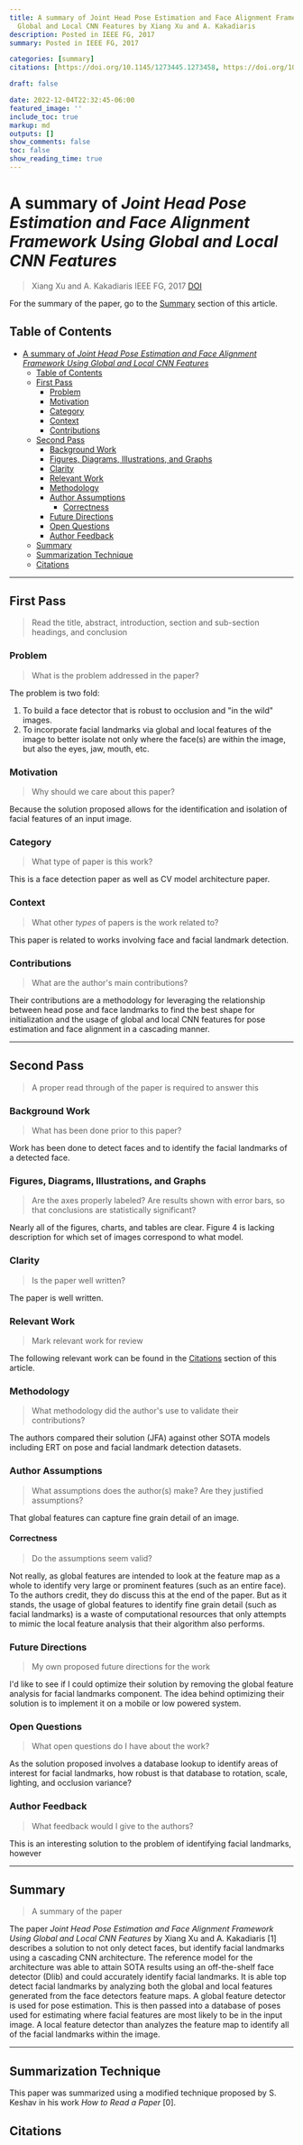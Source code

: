 ```yaml
---
title: A summary of Joint Head Pose Estimation and Face Alignment Framework Using
  Global and Local CNN Features by Xiang Xu and A. Kakadiaris
description: Posted in IEEE FG, 2017
summary: Posted in IEEE FG, 2017

categories: [summary]
citations: [https://doi.org/10.1145/1273445.1273458, https://doi.org/10.1109/FG.2017.81]

draft: false

date: 2022-12-04T22:32:45-06:00
featured_image: ''
include_toc: true
markup: md
outputs: []
show_comments: false
toc: false
show_reading_time: true
---
```


# A summary of *Joint Head Pose Estimation and Face Alignment Framework Using Global and Local CNN Features*

> Xiang Xu and A. Kakadiaris IEEE FG, 2017
> [DOI](https://doi.org/10.1109/FG.2017.81)

For the summary of the paper, go to the [Summary](#summary) section of this
article.

## Table of Contents

- [A summary of *Joint Head Pose Estimation and Face Alignment Framework Using Global and Local CNN Features*](#a-summary-of-joint-head-pose-estimation-and-face-alignment-framework-using-global-and-local-cnn-features)
  - [Table of Contents](#table-of-contents)
  - [First Pass](#first-pass)
    - [Problem](#problem)
    - [Motivation](#motivation)
    - [Category](#category)
    - [Context](#context)
    - [Contributions](#contributions)
  - [Second Pass](#second-pass)
    - [Background Work](#background-work)
    - [Figures, Diagrams, Illustrations, and Graphs](#figures-diagrams-illustrations-and-graphs)
    - [Clarity](#clarity)
    - [Relevant Work](#relevant-work)
    - [Methodology](#methodology)
    - [Author Assumptions](#author-assumptions)
      - [Correctness](#correctness)
    - [Future Directions](#future-directions)
    - [Open Questions](#open-questions)
    - [Author Feedback](#author-feedback)
  - [Summary](#summary)
  - [Summarization Technique](#summarization-technique)
  - [Citations](#citations)

______________________________________________________________________

## First Pass

> Read the title, abstract, introduction, section and sub-section headings, and
> conclusion

### Problem

> What is the problem addressed in the paper?

The problem is two fold:

1. To build a face detector that is robust to occlusion and "in the wild"
   images.
2. To incorporate facial landmarks via global and local features of the image to
   better isolate not only where the face(s) are within the image, but also the
   eyes, jaw, mouth, etc.

### Motivation

> Why should we care about this paper?

Because the solution proposed allows for the identification and isolation of
facial features of an input image.

### Category

> What type of paper is this work?

This is a face detection paper as well as CV model architecture paper.

### Context

> What other *types* of papers is the work related to?

This paper is related to works involving face and facial landmark detection.

### Contributions

> What are the author's main contributions?

Their contributions are a methodology for leveraging the relationship between
head pose and face landmarks to find the best shape for initialization and the
usage of global and local CNN features for pose estimation and face alignment in
a cascading manner.

______________________________________________________________________

## Second Pass

> A proper read through of the paper is required to answer this

### Background Work

> What has been done prior to this paper?

Work has been done to detect faces and to identify the facial landmarks of a
detected face.

### Figures, Diagrams, Illustrations, and Graphs

> Are the axes properly labeled? Are results shown with error bars, so that
> conclusions are statistically significant?

Nearly all of the figures, charts, and tables are clear. Figure 4 is lacking
description for which set of images correspond to what model.

### Clarity

> Is the paper well written?

The paper is well written.

### Relevant Work

> Mark relevant work for review

The following relevant work can be found in the [Citations](#citations) section
of this article.

### Methodology

> What methodology did the author's use to validate their contributions?

The authors compared their solution (JFA) against other SOTA models including
ERT on pose and facial landmark detection datasets.

### Author Assumptions

> What assumptions does the author(s) make? Are they justified assumptions?

That global features can capture fine grain detail of an image.

#### Correctness

> Do the assumptions seem valid?

Not really, as global features are intended to look at the feature map as a
whole to identify very large or prominent features (such as an entire face). To
the authors credit, they do discuss this at the end of the paper. But as it
stands, the usage of global features to identify fine grain detail (such as
facial landmarks) is a waste of computational resources that only attempts to
mimic the local feature analysis that their algorithm also performs.

### Future Directions

> My own proposed future directions for the work

I'd like to see if I could optimize their solution by removing the global
feature analysis for facial landmarks component. The idea behind optimizing
their solution is to implement it on a mobile or low powered system.

### Open Questions

> What open questions do I have about the work?

As the solution proposed involves a database lookup to identify areas of
interest for facial landmarks, how robust is that database to rotation, scale,
lighting, and occlusion variance?

### Author Feedback

> What feedback would I give to the authors?

This is an interesting solution to the problem of identifying facial landmarks,
however

______________________________________________________________________

## Summary

> A summary of the paper

The paper *Joint Head Pose Estimation and Face Alignment Framework Using Global
and Local CNN Features* by Xiang Xu and A. Kakadiaris \[1\] describes a solution
to not only detect faces, but identify facial landmarks using a cascading CNN
architecture. The reference model for the architecture was able to attain SOTA
results using an off-the-shelf face detector (Dlib) and could accurately
identify facial landmarks. It is able top detect facial landmarks by analyzing
both the global and local features generated from the face detectors feature
maps. A global feature detector is used for pose estimation. This is then passed
into a database of poses used for estimating where facial features are most
likely to be in the input image. A local feature detector than analyzes the
feature map to identify all of the facial landmarks within the image.

______________________________________________________________________

## Summarization Technique

This paper was summarized using a modified technique proposed by S. Keshav in
his work *How to Read a Paper* \[0\].

## Citations
